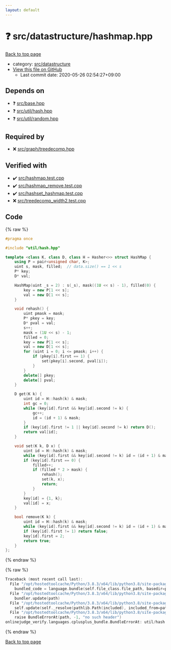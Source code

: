 ```yaml
---
layout: default
---
```


<!-- mathjax config similar to math.stackexchange -->
<script type="text/javascript" async
  src="https://cdnjs.cloudflare.com/ajax/libs/mathjax/2.7.5/MathJax.js?config=TeX-MML-AM_CHTML">
</script>
<script type="text/x-mathjax-config">
  MathJax.Hub.Config({
    TeX: { equationNumbers: { autoNumber: "AMS" }},
    tex2jax: {
      inlineMath: [ ['$','$'] ],
      processEscapes: true
    },
    "HTML-CSS": { matchFontHeight: false },
    displayAlign: "left",
    displayIndent: "2em"
  });
</script>

<script type="text/javascript" src="https://cdnjs.cloudflare.com/ajax/libs/jquery/3.4.1/jquery.min.js"></script>
<script src="https://cdn.jsdelivr.net/npm/jquery-balloon-js@1.1.2/jquery.balloon.min.js" integrity="sha256-ZEYs9VrgAeNuPvs15E39OsyOJaIkXEEt10fzxJ20+2I=" crossorigin="anonymous"></script>
<script type="text/javascript" src="../../../assets/js/copy-button.js"></script>
<link rel="stylesheet" href="../../../assets/css/copy-button.css" />


# :question: src/datastructure/hashmap.hpp

<a href="../../../index.html">Back to top page</a>

* category: <a href="../../../index.html#057cdb199a48f765d2786c323ec11d3a">src/datastructure</a>
* <a href="{{ site.github.repository_url }}/blob/master/src/datastructure/hashmap.hpp">View this file on GitHub</a>
    - Last commit date: 2020-05-26 02:54:27+09:00




## Depends on

* :question: <a href="../base.hpp.html">src/base.hpp</a>
* :question: <a href="../util/hash.hpp.html">src/util/hash.hpp</a>
* :question: <a href="../util/random.hpp.html">src/util/random.hpp</a>


## Required by

* :x: <a href="../graph/treedecomp.hpp.html">src/graph/treedecomp.hpp</a>


## Verified with

* :heavy_check_mark: <a href="../../../verify/src/hashmap.test.cpp.html">src/hashmap.test.cpp</a>
* :heavy_check_mark: <a href="../../../verify/src/hashmap_remove.test.cpp.html">src/hashmap_remove.test.cpp</a>
* :heavy_check_mark: <a href="../../../verify/src/hashset_hashmap.test.cpp.html">src/hashset_hashmap.test.cpp</a>
* :x: <a href="../../../verify/src/treedecomp_width2.test.cpp.html">src/treedecomp_width2.test.cpp</a>


## Code

<a id="unbundled"></a>
{% raw %}
```cpp
#pragma once

#include "util/hash.hpp"

template <class K, class D, class H = Hasher<>> struct HashMap {
    using P = pair<unsigned char, K>;
    uint s, mask, filled;  // data.size() == 1 << s
    P* key;
    D* val;

    HashMap(uint _s = 2) : s(_s), mask((1U << s) - 1), filled(0) {
        key = new P[1 << s];
        val = new D[1 << s];
    }

    void rehash() {
        uint pmask = mask;
        P* pkey = key;
        D* pval = val;
        s++;
        mask = (1U << s) - 1;
        filled = 0;
        key = new P[1 << s];
        val = new D[1 << s];
        for (uint i = 0; i <= pmask; i++) {
            if (pkey[i].first == 1) {
                set(pkey[i].second, pval[i]);
            }
        }
        delete[] pkey;
        delete[] pval;
    }

    D get(K k) {
        uint id = H::hash(k) & mask;
        int gc = 0;
        while (key[id].first && key[id].second != k) {
            gc++;
            id = (id + 1) & mask;
        }
        if (key[id].first != 1 || key[id].second != k) return D();
        return val[id];
    }

    void set(K k, D x) {
        uint id = H::hash(k) & mask;
        while (key[id].first && key[id].second != k) id = (id + 1) & mask;
        if (key[id].first == 0) {
            filled++;
            if (filled * 2 > mask) {
                rehash();
                set(k, x);
                return;
            }
        }
        key[id] = {1, k};
        val[id] = x;
    }

    bool remove(K k) {
        uint id = H::hash(k) & mask;
        while (key[id].first && key[id].second != k) id = (id + 1) & mask;
        if (key[id].first != 1) return false;
        key[id].first = 2;
        return true;
    }
};

```
{% endraw %}

<a id="bundled"></a>
{% raw %}
```cpp
Traceback (most recent call last):
  File "/opt/hostedtoolcache/Python/3.8.3/x64/lib/python3.8/site-packages/onlinejudge_verify/docs.py", line 349, in write_contents
    bundled_code = language.bundle(self.file_class.file_path, basedir=pathlib.Path.cwd())
  File "/opt/hostedtoolcache/Python/3.8.3/x64/lib/python3.8/site-packages/onlinejudge_verify/languages/cplusplus.py", line 185, in bundle
    bundler.update(path)
  File "/opt/hostedtoolcache/Python/3.8.3/x64/lib/python3.8/site-packages/onlinejudge_verify/languages/cplusplus_bundle.py", line 307, in update
    self.update(self._resolve(pathlib.Path(included), included_from=path))
  File "/opt/hostedtoolcache/Python/3.8.3/x64/lib/python3.8/site-packages/onlinejudge_verify/languages/cplusplus_bundle.py", line 187, in _resolve
    raise BundleErrorAt(path, -1, "no such header")
onlinejudge_verify.languages.cplusplus_bundle.BundleErrorAt: util/hash.hpp: line -1: no such header

```
{% endraw %}

<a href="../../../index.html">Back to top page</a>

